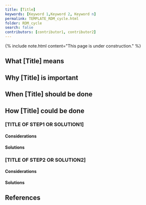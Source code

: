 ```yaml
---
title: [Title]
keywords: [Keyword 1,Keyword 2, Keyword n]
permalink: TEMPLATE_RDM_cycle.html
folder: RDM_cycle
search: false
contributors: [contributor1, contributor2]
---
```


{% include note.html content="This page is under construction." %}

<!-- Please replace [Title] with the title of the page -->

## What [Title] means
<!-- Please write your text below -->

## Why [Title] is important
<!-- Please write your text below -->

## When [Title] should be done
<!-- Please write your text below -->

## How [Title] could be done
<!-- Please write your text below -->

### [TITLE OF STEP1 OR SOLUTION1]
#### Considerations
<!-- Please write your text below. Try to use bullet points (indicated by * or -) and short clear sentences as much as possible. While writing all necessary considerations to find the right solution, feel free to add links to other relevant pages and websites -->
#### Solutions
<!-- Please write your text below. Try to use bullet points (indicated by * or -) and short clear sentences as much as possible. Feel free to add links to other relevant pages and websites -->

### [TITLE OF STEP2 OR SOLUTION2]
#### Considerations
<!-- Please write your text below. Try to use bullet points (indicated by * or -) and short clear sentences as much as possible. While writing all necessary considerations to find the right solution, feel free to add links to other relevant pages and websites -->
#### Solutions
<!-- Please write your text below. Try to use bullet points (indicated by * or -) and short clear sentences as much as possible. Feel free to add links to other relevant pages and websites -->

<!-- Add as many steps or solutions as you need by copying the headers: 
### [TITLE OF STEP OR SOLUTION]
#### Considerations
#### Solutions -->

## References
<!-- Please add references below as:
Your reference.\\
[Your reference](url link).\\
[Reference to an internal page](page name). -->
